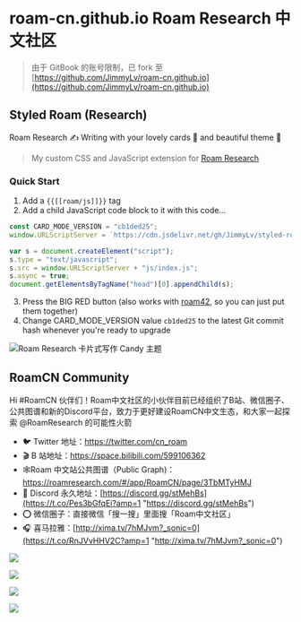 # roam-cn.github.io Roam Research 中文社区

> 由于 GitBook 的账号限制，已 fork 至 [https://github.com/JimmyLv/roam-cn.github.io](https://github.com/JimmyLv/roam-cn.github.io)

## Styled Roam (Research)

Roam Research ✍️ Writing with your lovely cards 🧩 and beautiful theme 🎨

> My custom CSS and JavaScript extension for [Roam Research](https://roamresearch.com)

### Quick Start

1. Add a `{{[[roam/js]]}}` tag
2. Add a child JavaScript code block to it with this code...

```js
const CARD_MODE_VERSION = "cb1ded25";
window.URLScriptServer = `https://cdn.jsdelivr.net/gh/JimmyLv/styled-roam@${CARD_MODE_VERSION}/`;

var s = document.createElement("script");
s.type = "text/javascript";
s.src = window.URLScriptServer + "js/index.js";
s.async = true;
document.getElementsByTagName("head")[0].appendChild(s);
```

3. Press the BIG RED button (also works with [roam42](https://github.com/roamhacker/roam42), so you can just put them together)
4. Change CARD_MODE_VERSION value `cb1ded25` to the latest Git commit hash whenever you're ready to upgrade

![Roam Research 卡片式写作 Candy 主题](https://cdn.jsdelivr.net/gh/jimmylv/images@master/2020/09/Roam%20Research%20%E5%8D%A1%E7%89%87%E5%BC%8F%E5%86%99%E4%BD%9C%20Candy%20%E4%B8%BB%E9%A2%98.jpg)

## RoamCN Community

Hi #RoamCN 伙伴们！Roam中文社区的小伙伴目前已经组织了B站、微信圈子、公共图谱和新的Discord平台，致力于更好建设RoamCN中文生态，和大家一起探索 @RoamResearch 的可能性火箭 

- 🐦 Twitter 地址：https://twitter.com/cn_roam
- 🎬 B 站地址：https://space.bilibili.com/599106362
- 🕸Roam 中文站公共图谱（Public Graph)：https://roamresearch.com/#/app/RoamCN/page/3TbMTyHMJ
- 🤗 Discord 永久地址：[https://discord.gg/stMehBs](https://t.co/Pes3bGfqEi?amp=1 "https://discord.gg/stMehBs")
- ⭕️ 微信圈子：直接微信「搜一搜」里面搜「Roam中文社区」
- 🎧 喜马拉雅：[http://xima.tv/7hMJvm?_sonic=0](https://t.co/RnJVvHHV2C?amp=1 "http://xima.tv/7hMJvm?_sonic=0")

![](https://pbs.twimg.com/media/Ek6C1fpXYAEMpfB?format=jpg)

![](https://pbs.twimg.com/media/Ek6C1fuX0AAI7Wm?format=jpg)

![](https://pbs.twimg.com/media/Ek6C1neXYAEN6ph?format=jpg)

![](https://pbs.twimg.com/media/Ek6C1naXUAEqyJe?format=jpg)
